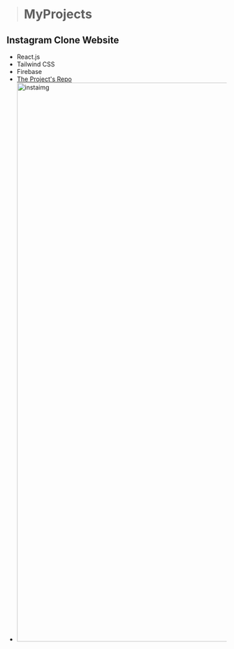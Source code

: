 > # MyProjects

## Instagram Clone Website

- React.js
- Tailwind CSS
- Firebase
- [The Project's Repo](https://github.com/Pakizer/PragmatechFrontendProject/tree/main/FrontEnd/React/InstagramCloneApp/instagram)  
- <img width="1280" alt="instaimg" src="https://user-images.githubusercontent.com/79195708/150222184-a4dca229-f59c-4da4-955b-cf12c3b3d3e6.png">
